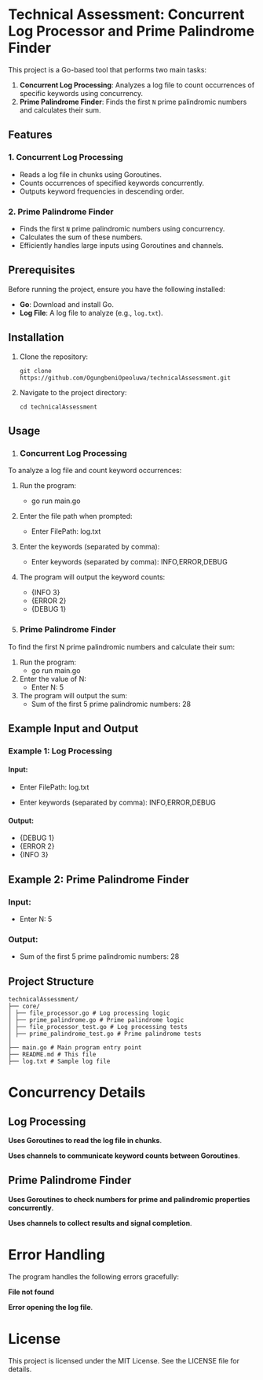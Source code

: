 # Technical Assessment: Concurrent Log Processor and Prime Palindrome Finder

This project is a Go-based tool that performs two main tasks:

1. **Concurrent Log Processing**: Analyzes a log file to count occurrences of specific keywords using concurrency.
2. **Prime Palindrome Finder**: Finds the first `N` prime palindromic numbers and calculates their sum.

## Features

### 1. Concurrent Log Processing

- Reads a log file in chunks using Goroutines.
- Counts occurrences of specified keywords concurrently.
- Outputs keyword frequencies in descending order.

### 2. Prime Palindrome Finder

- Finds the first `N` prime palindromic numbers using concurrency.
- Calculates the sum of these numbers.
- Efficiently handles large inputs using Goroutines and channels.

## Prerequisites

Before running the project, ensure you have the following installed:

- **Go**: Download and install Go.
- **Log File**: A log file to analyze (e.g., `log.txt`).

## Installation

1. Clone the repository:

   ```
   git clone https://github.com/OgungbeniOpeoluwa/technicalAssessment.git
   ```

2. Navigate to the project directory:
   ```
   cd technicalAssessment
   ```

## Usage

1. ### Concurrent Log Processing

To analyze a log file and count keyword occurrences:

1. Run the program:
   - go run main.go
2. Enter the file path when prompted:
   - Enter FilePath: log.txt
3. Enter the keywords (separated by comma):
   - Enter keywords (separated by comma): INFO,ERROR,DEBUG
4. The program will output the keyword counts:

   - {INFO 3}
   - {ERROR 2}
   - {DEBUG 1}

5. ### Prime Palindrome Finder

To find the first N prime palindromic numbers and calculate their sum:

1. Run the program:
   - go run main.go
2. Enter the value of N:
   - Enter N: 5
3. The program will output the sum:
   - Sum of the first 5 prime palindromic numbers: 28

## Example Input and Output

### Example 1: Log Processing

#### Input:

- Enter FilePath: log.txt

- Enter keywords (separated by comma): INFO,ERROR,DEBUG

#### Output:

- {DEBUG 1}
- {ERROR 2}
- {INFO 3}

## Example 2: Prime Palindrome Finder

### Input:

- Enter N: 5

### Output:

- Sum of the first 5 prime palindromic numbers: 28

## Project Structure

```
technicalAssessment/
├── core/
│ ├── file_processor.go # Log processing logic
│ ├── prime_palindrome.go # Prime palindrome logic
│ ├── file_processor_test.go # Log processing tests
│ ├── prime_palindrome_test.go # Prime palindrome tests
│
├── main.go # Main program entry point
├── README.md # This file
├── log.txt # Sample log file
```

# Concurrency Details

## Log Processing

**Uses Goroutines to read the log file in chunks**.

**Uses channels to communicate keyword counts between Goroutines**.

## Prime Palindrome Finder

**Uses Goroutines to check numbers for prime and palindromic properties concurrently**.

**Uses channels to collect results and signal completion**.

# Error Handling

The program handles the following errors gracefully:

**File not found**

**Error opening the log file**.

# License

This project is licensed under the MIT License. See the LICENSE file for details.
